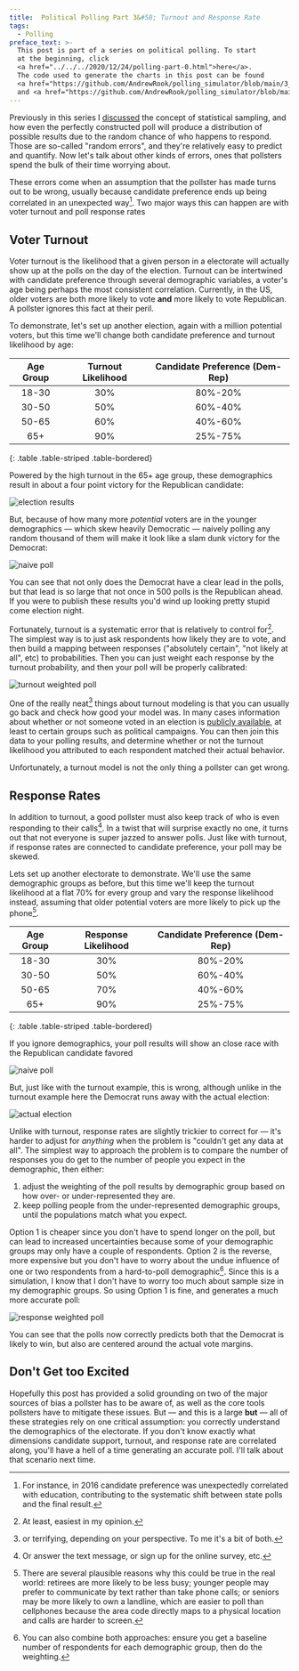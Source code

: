 ```yaml
---
title:  Political Polling Part 3&#58; Turnout and Response Rate
tags:
  - Polling
preface_text: >-
  This post is part of a series on political polling. To start 
  at the beginning, click 
  <a href="../../../2020/12/24/polling-part-0.html">here</a>.
  The code used to generate the charts in this post can be found
  <a href="https://github.com/AndrewRook/polling_simulator/blob/main/3_turnout.ipynb">here</a>
  and <a href="https://github.com/AndrewRook/polling_simulator/blob/main/4_response_rate.ipynb">here</a>.
---
```


Previously in this series I 
[discussed](../../../2020/12/28/polling-part-1.html) 
the concept of statistical sampling, and how even the perfectly
constructed poll will produce a distribution of possible results
due to the random chance of who happens to respond. Those are
so-called "random errors", and they're relatively easy to predict
and quantify. Now let's talk about other kinds of errors, ones
that pollsters spend the bulk of their time worrying about.  

<!--more-->

These errors come when an assumption that the pollster has made
turns out to be wrong, usually because candidate preference ends
up being correlated in an unexpected way[^education]. Two major
ways this can happen are with voter turnout and poll response rates

## Voter Turnout
Voter turnout is the likelihood that a given person in a electorate
will actually show up at the polls on the day of the election. Turnout
can be intertwined with candidate preference through several demographic
variables, a voter's age being perhaps the most consistent correlation.
Currently, in the US, older voters are both more likely to vote **and**
more likely to vote Republican. A pollster ignores this fact at their
peril. 
 
To demonstrate, let's set up another election, again with
a million potential voters, but this time we'll change
both candidate preference and turnout likelihood by age:

| Age Group | Turnout Likelihood | Candidate Preference (Dem-Rep) |
|:---------:|:------------------:|:------------------------------:|
| 18-30     | 30%                | 80%-20%                        | 
| 30-50     | 50%                | 60%-40%                        |
| 50-65     | 60%                | 40%-60%                        |
| 65+       | 90%                | 25%-75%                        |
{: .table .table-striped .table-bordered}

Powered by the high turnout in the 65+ age group, these demographics result in 
about a four point victory for the Republican candidate:

![election results](/images/2021-01-03-polling-part-3/actual_election.png)

But, because of how many more _potential_ voters are in the younger
demographics — which skew heavily Democratic — naively polling any
random thousand of them will make it look like a slam dunk victory for 
the Democrat:

![naive poll](/images/2021-01-03-polling-part-3/naive_poll.png)  

You can see that not only does the Democrat have a clear lead 
in the polls, but that lead is so large that not once in 500
polls is the Republican ahead. If you were to publish these
results you'd wind up looking pretty stupid come election night.

Fortunately, turnout is a systematic error that is relatively
to control for[^easy]. The simplest way is to just ask respondents
how likely they are to vote, and then build a mapping between 
responses ("absolutely certain", "not likely at all", etc) to 
probabilities. Then you can just weight each response by the 
turnout probability, and then your poll will be properly calibrated:

![turnout weighted poll](/images/2021-01-03-polling-part-3/turnout_weighted_poll.png)

One of the really neat[^scary] things about turnout modeling is that you 
can usually go back and check how good your model was. In many cases
information about whether or not someone voted in an election is
[publicly available](https://www.findlaw.com/voting/how-u-s--elections-work/what-information-is-public-from-your-voting-record.html),
at least to certain groups such as political campaigns. You can then
join this data to your polling results, and determine whether or not
the turnout likelihood you attributed to each respondent matched their
actual behavior.

Unfortunately, a turnout model is not the only thing a pollster
can get wrong. 

## Response Rates
In addition to turnout, a good pollster must also
keep track of who is even responding to their calls[^phone].
In a twist that will surprise
exactly no one, it turns out that not everyone is super jazzed to
answer polls. Just like with turnout, if response rates are connected
to candidate preference, your poll may be skewed.

Lets set up another electorate to demonstrate. 
We'll use the same demographic groups as before, but this time
we'll keep the turnout likelihood at a flat 70% for every group
and vary the response likelihood instead, assuming that older
potential voters are more likely to pick up the phone[^landlines].
 
| Age Group | Response Likelihood | Candidate Preference (Dem-Rep) |
|:---------:|:------------------:|:------------------------------:|
| 18-30     | 30%                | 80%-20%                        | 
| 30-50     | 50%                | 60%-40%                        |
| 50-65     | 70%                | 40%-60%                        |
| 65+       | 90%                | 25%-75%                        |
{: .table .table-striped .table-bordered}

If you ignore demographics, your poll results will show an close race
with the Republican candidate favored

![naive poll](/images/2021-01-03-polling-part-3/naive_poll_response.png)

But, just like with the turnout example, this is wrong, although unlike
in the turnout example here the Democrat runs away with the actual
election:

![actual election](/images/2021-01-03-polling-part-3/actual_election_response.png)

Unlike with turnout, response rates are slightly trickier to correct
for — it's harder to adjust for _anything_ when the problem is 
"couldn't get any data at all". The simplest way to
approach the problem is to compare the number of responses you
do get to the number of people you expect in the demographic,
then either:
1. adjust the weighting of the poll results by demographic group
   based on how over- or under-represented they are.
2. keep polling people from the under-represented demographic groups,
   until the populations match what you expect.
   
Option 1 is cheaper since you don't have to spend longer on the poll,
but can lead to increased uncertainties because some of your demographic
groups may only have a couple of respondents. Option 2 is the reverse,
more expensive but you don't have to worry about the undue influence
of one or two respondents from a hard-to-poll demographic[^combined].
Since this is a simulation, I know that I don't have to worry too much
about sample size in my demographic groups. So using Option 1 is fine,
and generates a much more accurate poll:

![response weighted poll](/images/2021-01-03-polling-part-3/response_weighted_poll.png)

You can see that the polls now correctly predicts both that the
Democrat is likely to win, but also are centered around the actual
vote margins.

## Don't Get too Excited
Hopefully this post has provided a solid grounding on two of the
major sources of bias a pollster has to be aware of, as well as
the core tools pollsters have to mitigate these issues. But —
and this is a large **but** — all of these strategies rely on 
one critical assumption: you correctly understand the demographics
of the electorate. If you don't know exactly what dimensions
candidate support, turnout, and response rate are correlated along,
you'll have a hell of a time generating an accurate poll. I'll talk
about that scenario next time.
 

[^education]:
    For instance, in 2016 candidate preference was unexpectedly 
    correlated with education, contributing to the systematic
    shift between state polls and the final result.
    
[^easy]:
    At least, easiest in my opinion.
    
[^scary]:
    or terrifying, depending on your perspective. To me it's a bit
    of both.
    
[^phone]:
    Or answer the text message, or sign up for the online survey, etc.
    
[^landlines]:
    There are several plausible reasons why this could be true in 
    the real world: retirees are more likely to be less busy; younger
    people may prefer to communicate by text rather than take phone
    calls; or seniors may be more likely to own a landline, which
    are easier to poll than cellphones because the area code
    directly maps to a physical location and calls are harder
    to screen.
    
[^combined]:
     You can also combine both approaches: ensure you get a 
     baseline number of respondents for each demographic group, 
     then do the weighting.